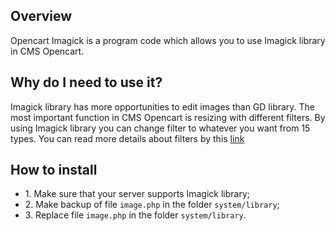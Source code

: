 <h2>Overview</h2>
<p>Opencart Imagick is a program code which allows you to use Imagick library in CMS Opencart.</p>
<h2>Why do I need to use it?</h2>
<p>Imagick library has more opportunities to edit images than GD library. The most important function in CMS Opencart is resizing with different filters. By using Imagick library you can change filter to whatever you want from 15 types. You can read more details about filters by this <a href="http://www.imagemagick.org/Usage/filter/#summery">link</a></p>
<h2>How to install</h2>
<ul>
  <li>1. Make sure that your server supports Imagick library;</li>
  <li>2. Make backup of file <code>image.php</code> in the folder <code>system/library</code>;</li>
  <li>3. Replace file <code>image.php</code> in the folder <code>system/library</code>.</li>
</ul>
